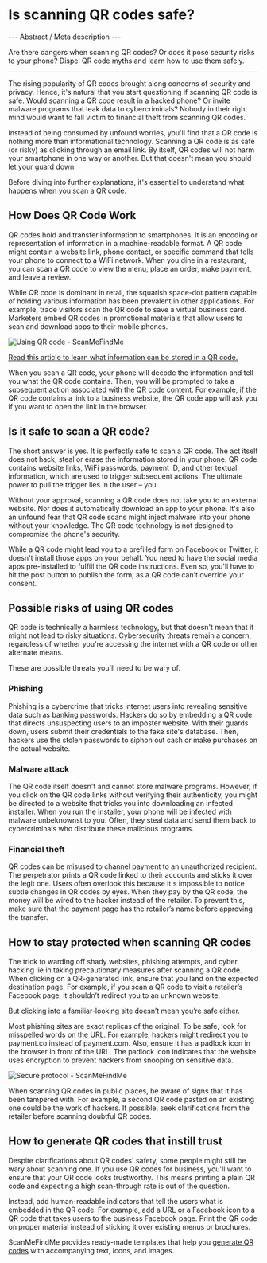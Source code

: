 <h1>Is scanning QR codes safe?</h1>

--- Abstract / Meta description ---

Are there dangers when scanning QR codes? Or does it pose security risks to your phone? Dispel QR code myths and learn how to use them safely.

----------

<p>The rising popularity of QR codes brought along concerns of security and privacy. Hence, it's natural that you start questioning if scanning QR code is safe. Would scanning a QR code result in a hacked phone? Or invite malware programs that leak data to cybercriminals? Nobody in their right mind would want to fall victim to financial theft from scanning QR codes.</p>

<p>Instead of being consumed by unfound worries, you'll find that a QR code is nothing more than informational technology. Scanning a QR code is as safe (or risky) as clicking through an email link. By itself, QR codes will not harm your smartphone in one way or another. But that doesn't mean you should let your guard down.</p>

<p>Before diving into further explanations, it's essential to understand what happens when you scan a QR code.</p>

<h2>How Does QR Code Work</h2>

<p>QR codes hold and transfer information to smartphones. It is an encoding or representation of information in a machine-readable format. A QR code might contain a website link, phone contact, or specific command that tells your phone to connect to a WiFi network. When you dine in a restaurant, you can scan a QR code to view the menu, place an order, make payment, and leave a review.</p>

<p>While QR code is dominant in retail, the squarish space-dot pattern capable of holding various information has been prevalent in other applications. For example, trade visitors scan the QR code to save a virtual business card. Marketers embed QR codes in promotional materials that allow users to scan and download apps to their mobile phones.</p>

<p class="imageholder">
    <img src="https://media-staging.scanmefindme.com/articles/qrsecurity/files/menu.svg"
        alt="Using QR code - ScanMeFindMe">
</p>


<p><a href="#article:about_static">Read this article to learn what information can be stored in a QR code.</a></p>

<p>When you scan a QR code, your phone will decode the information and tell you what the QR code contains. Then, you will be prompted to take a subsequent action associated with the QR code content. For example, if the QR code contains a link to a business website, the QR code app will ask you if you want to open the link in the browser.</p>

<h2>Is it safe to scan a QR code?</h2>

<p>The short answer is yes. It is perfectly safe to scan a QR code. The act itself does not hack, steal or erase the information stored in your phone. QR code contains website links, WiFi passwords, payment ID, and other textual information, which are used to trigger subsequent actions. The ultimate power to pull the trigger lies in the user – you.</p>

<p>Without your approval, scanning a QR code does not take you to an external website. Nor does it automatically download an app to your phone. It's also an unfound fear that QR code scans might inject malware into your phone without your knowledge. The QR code technology is not designed to compromise the phone's security.</p>

<p>While a QR code might lead you to a prefilled form on Facebook or Twitter, it doesn't install those apps on your behalf. You need to have the social media apps pre-installed to fulfill the QR code instructions. Even so, you'll have to hit the post button to publish the form, as a QR code can't override your consent.</p>

<h2>Possible risks of using QR codes</h2>

<p>QR code is technically a harmless technology, but that doesn't mean that it might not lead to risky situations. Cybersecurity threats remain a concern, regardless of whether you're accessing the internet with a QR code or other alternate means.</p>

<p>These are possible threats you'll need to be wary of.</p>

<h3>Phishing</h3>

<p>Phishing is a cybercrime that tricks internet users into revealing sensitive data such as banking passwords. Hackers do so by embedding a QR code that directs unsuspecting users to an imposter website. With their guards down, users submit their credentials to the fake site's database. Then, hackers use the stolen passwords to siphon out cash or make purchases on the actual website.</p>

<h3>Malware attack</h3>

<p>The QR code itself doesn't and cannot store malware programs. However, if you click on the QR code links without verifying their authenticity, you might be directed to a website that tricks you into downloading an infected installer. When you run the installer, your phone will be infected with malware unbeknownst to you. Often, they steal data and send them back to cybercriminals who distribute these malicious programs.</p>

<h3>Financial theft</h3>

<p>QR codes can be misused to channel payment to an unauthorized recipient. The perpetrator prints a QR code linked to their accounts and sticks it over the legit one. Users often overlook this because it's impossible to notice subtle changes in QR codes by eyes. When they pay by the QR code, the money will be wired to the hacker instead of the retailer. To prevent this, make sure that the payment page has the retailer’s name before approving the transfer.</p>

<h2>How to stay protected when scanning QR codes</h2>

<p>The trick to warding off shady websites, phishing attempts, and cyber hacking lie in taking precautionary measures after scanning a QR code. When clicking on a QR-generated link, ensure that you land on the expected destination page. For example, if you scan a QR code to visit a retailer’s Facebook page, it shouldn’t redirect you to an unknown website.</p>

<p>But clicking into a familiar-looking site doesn’t mean you’re safe either.</p>

<p>Most phishing sites are exact replicas of the original. To be safe, look for misspelled words on the URL. For example, hackers might redirect you to payment.co instead of payment.com. Also, ensure it has a padlock icon in the browser in front of the URL. The padlock icon indicates that the website uses encryption to prevent hackers from snooping on sensitive data.</p>

<p class="imageholder">
    <img src="https://media-staging.scanmefindme.com/articles/qrsecurity/files/lock.png"
        alt="Secure protocol - ScanMeFindMe">
</p>

<p>When scanning QR codes in public places, be aware of signs that it has been tampered with. For example, a second QR code pasted on an existing one could be the work of hackers. If possible, seek clarifications from the retailer before scanning doubtful QR codes.</p>

<h2>How to generate QR codes that instill trust</h2>

<p>Despite clarifications about QR codes' safety, some people might still be wary about scanning one. If you use QR codes for business, you'll want to ensure that your QR code looks trustworthy. This means printing a plain QR code and expecting a high scan-through rate is out of the question.</p>

<p>Instead, add human-readable indicators that tell the users what is embedded in the QR code. For example, add a URL or a Facebook icon to a QR code that takes users to the business Facebook page. Print the QR code on proper material instead of sticking it over existing menus or brochures.</p>

<p>ScanMeFindMe provides ready-made templates that help you <a href="#static:url">generate QR codes</a> with accompanying text, icons, and images.</p>